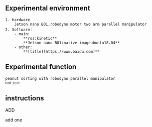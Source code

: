 ## Experimental environment

    1. Hardware
        Jetson nano B01,robodyno motor two arm parallel manipulator
    2. Software：
        - main:
            **ros:kinetic**
            **Jetson nano B01:native imageubuntu18.04**
        - other:
            **[title](https://www.baidu.com)**

## Experimental function
    peanut sorting with robodyno parallel manipulator
    notice:

## instructions

ADD

add one